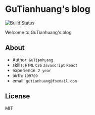 # GuTianhuang's blog

[![Build Status](https://www.travis-ci.org/Gu-Miao/gu-miao.github.io.svg?branch=dev)](https://www.travis-ci.org/Gu-Miao/gu-miao.github.io)

Welcome to GuTianhuang's blog

## About

- Author: `GuTianhuang`
- skills: `HTML` `CSS` `Javascript` `React`
- experience: `2 year`
- birth: `199709`
- email: `gutianhuang@foxmail.com`

## License

MIT
